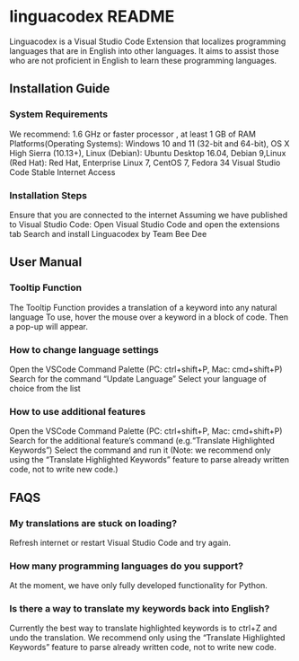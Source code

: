 # linguacodex README

Linguacodex is a Visual Studio Code Extension that localizes programming languages that are in English into other languages. It aims to assist those who are not proficient in English to learn these programming languages.

## Installation Guide

### System Requirements
We recommend: 1.6 GHz or faster processor , at least 1 GB of RAM
Platforms(Operating Systems): Windows 10 and 11 (32-bit and 64-bit), OS X High Sierra (10.13+), Linux (Debian): Ubuntu Desktop 16.04, Debian 9,Linux (Red Hat): Red Hat, Enterprise Linux 7, CentOS 7, Fedora 34
Visual Studio Code
Stable Internet Access
### Installation Steps
Ensure that you are connected to the internet
Assuming we have published to Visual Studio Code: Open Visual Studio Code and open the extensions tab
Search and install Linguacodex by Team Bee Dee


## User Manual

### Tooltip Function
The Tooltip Function provides a translation of a keyword into any natural language
To use, hover the mouse over a keyword in a block of code. Then a pop-up will appear.
### How to change language settings
Open the VSCode Command Palette (PC: ctrl+shift+P, Mac: cmd+shift+P)
Search for the command “Update Language”
Select your language of choice from the list
### How to use additional features
Open the VSCode Command Palette (PC: ctrl+shift+P, Mac: cmd+shift+P)
Search for the additional feature’s command (e.g.“Translate Highlighted Keywords”)
Select the command and run it (Note: we recommend only using the “Translate Highlighted Keywords” feature to parse already written code, not to write new code.)

## FAQS

### My translations are stuck on loading?
Refresh internet or restart Visual Studio Code and try again.
### How many programming languages do you support?
At the moment, we have only fully developed functionality for Python. 
### Is there a way to translate my keywords back into English?
Currently the best way to translate highlighted keywords is to ctrl+Z and undo the translation. We recommend only using the “Translate Highlighted Keywords” feature to parse already written code, not to write new code.

